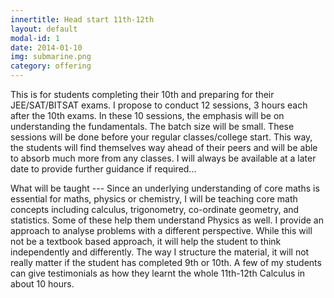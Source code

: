 ```yaml
---
innertitle: Head start 11th-12th
layout: default
modal-id: 1
date: 2014-01-10
img: submarine.png
category: offering
---
```



This is for students completing their 10th and preparing for their JEE/SAT/BITSAT exams. I propose to conduct 12 sessions, 3 hours each after the 10th exams. In these 10 sessions, the emphasis will be on understanding the fundamentals. The batch size will be small. These sessions will be done before your regular classes/college start. This way, the students will find themselves way ahead of their peers and will be able to absorb much more from any classes. I will always be available at a later date to provide further guidance if required...


What will be taught --- Since an underlying understanding of core maths is essential for maths, physics or chemistry, I will be teaching core math concepts including calculus, trigonometry, co-ordinate geometry, and statistics. Some of these help them understand Physics as well. I provide an approach to analyse problems with a different perspective. While this will not be a textbook based approach, it will help the student to think independently and differently. The way I structure the material, it will not really matter if the student has completed 9th or 10th. A few of my students can give testimonials as how they learnt the whole 11th-12th Calculus in about 10 hours.